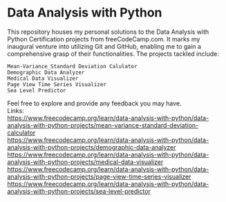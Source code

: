 # Data Analysis with Python

This repository houses my personal solutions to the Data Analysis with Python Certification projects from freeCodeCamp.com. It marks my inaugural venture into utilizing Git and GitHub, enabling me to gain a comprehensive grasp of their functionalities. The projects tackled include:

    Mean-Variance_Standard Deviation Calulator
    Demographic Data Analyzer
    Medical Data Visualizer
    Page View Time Series Visualizer
    Sea Level Predictor

Feel free to explore and provide any feedback you may have.\
Links:\
https://www.freecodecamp.org/learn/data-analysis-with-python/data-analysis-with-python-projects/mean-variance-standard-deviation-calculator
\
https://www.freecodecamp.org/learn/data-analysis-with-python/data-analysis-with-python-projects/demographic-data-analyzer
\
https://www.freecodecamp.org/learn/data-analysis-with-python/data-analysis-with-python-projects/medical-data-visualizer
\
https://www.freecodecamp.org/learn/data-analysis-with-python/data-analysis-with-python-projects/page-view-time-series-visualizer
\
https://www.freecodecamp.org/learn/data-analysis-with-python/data-analysis-with-python-projects/sea-level-predictor